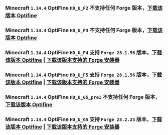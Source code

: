### Minecraft `1.14.4` OptiFine `HD_U_F2` 不支持**任何** Forge 版本，[下载该版本 Optifine](https://optifine.cn/download/OptiFine_1.14.4_HD_U_F2.jar)



### Minecraft `1.14.4` OptiFine `HD_U_F3` 不支持**任何** Forge 版本，[下载该版本 Optifine](https://optifine.cn/download/OptiFine_1.14.4_HD_U_F3.jar)



### Minecraft `1.14.4` OptiFine `HD_U_F4` 支持 `Forge 28.1.56` 版本，[下载该版本 Optifine](https://optifine.cn/download/OptiFine_1.14.4_HD_U_F4.jar) | [下载该版本支持的 Forge 安装器](https://maven.minecraftforge.net/net/minecraftforge/forge/1.14.4-28.1.56/forge-1.14.4-28.1.56-installer.jar)



### Minecraft `1.14.4` OptiFine `HD_U_F5` 支持 `Forge 28.1.56` 版本，[下载该版本 Optifine](https://optifine.cn/download/OptiFine_1.14.4_HD_U_F5.jar) | [下载该版本支持的 Forge 安装器](https://maven.minecraftforge.net/net/minecraftforge/forge/1.14.4-28.1.56/forge-1.14.4-28.1.56-installer.jar)



### Minecraft `1.14.4` OptiFine `HD_U_G5_pre1` 不支持**任何** Forge 版本，[下载该版本 Optifine](https://optifine.cn/download/preview_OptiFine_1.14.4_HD_U_G5_pre1.jar)



### Minecraft `1.14.4` OptiFine `HD_U_G5` 支持 `Forge 28.2.23` 版本，[下载该版本 Optifine](https://optifine.cn/download/OptiFine_1.14.4_HD_U_G5.jar) | [下载该版本支持的 Forge 安装器](https://maven.minecraftforge.net/net/minecraftforge/forge/1.14.4-28.2.23/forge-1.14.4-28.2.23-installer.jar)



